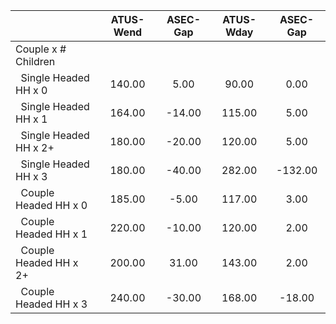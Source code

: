 
|                      |    ATUS-Wend |     ASEC-Gap |    ATUS-Wday |     ASEC-Gap |
| -------------------- | :----------: | :----------: | :----------: | :----------: |
| Couple x # Children  |              |              |              |              |
| &nbsp;&nbsp;Single Headed HH x 0 |       140.00 |         5.00 |        90.00 |         0.00 |
| &nbsp;&nbsp;Single Headed HH x 1 |       164.00 |       -14.00 |       115.00 |         5.00 |
| &nbsp;&nbsp;Single Headed HH x 2+ |       180.00 |       -20.00 |       120.00 |         5.00 |
| &nbsp;&nbsp;Single Headed HH x 3 |       180.00 |       -40.00 |       282.00 |      -132.00 |
| &nbsp;&nbsp;Couple Headed HH x 0 |       185.00 |        -5.00 |       117.00 |         3.00 |
| &nbsp;&nbsp;Couple Headed HH x 1 |       220.00 |       -10.00 |       120.00 |         2.00 |
| &nbsp;&nbsp;Couple Headed HH x 2+ |       200.00 |        31.00 |       143.00 |         2.00 |
| &nbsp;&nbsp;Couple Headed HH x 3 |       240.00 |       -30.00 |       168.00 |       -18.00 |


